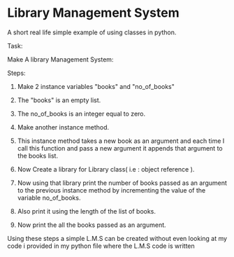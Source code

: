# Library Management System

A short real life simple example of using classes in python.

Task:

Make A library Management System:

Steps:

1. Make 2 instance variables "books" and "no_of_books"

2. The "books" is an empty list.

3. The no_of_books is an integer equal to zero.

4. Make another instance method.

5. This instance method takes a new book as an argument and each time I call this function
   and pass a new argument it appends that argument to the books list.

6. Now Create a library for Library class( i.e : object reference ).

7. Now using that library print the number of books passed as an argument to the previous instance
   method by incrementing the value of the variable no_of_books.

8. Also print it using the length of the list of books.

9. Now print the all the books passed as an argument.

Using these steps a simple L.M.S can be created without even looking at my code i provided in my python file where the L.M.S code is written
